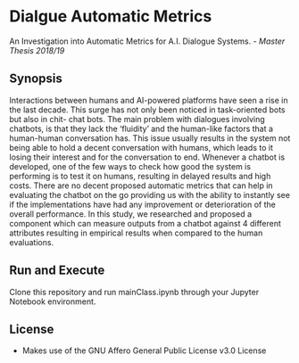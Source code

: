 # Dialgue Automatic Metrics

An Investigation into Automatic Metrics for A.I. Dialogue Systems. *- Master Thesis 2018/19*

## Synopsis

Interactions between humans and AI-powered platforms have seen a rise in the last decade. This surge has not only been noticed in task-oriented bots but also in chit- chat bots. The main problem with dialogues involving chatbots, is that they lack the ‘fluidity’ and the human-like factors that a human-human conversation has. This issue usually results in the system not being able to hold a decent conversation with humans, which leads to it losing their interest and for the conversation to end. Whenever a chatbot is developed, one of the few ways to check how good the system is performing is to test it on humans, resulting in delayed results and high costs. There are no decent proposed automatic metrics that can help in evaluating the chatbot on the go providing us with the ability to instantly see if the implementations have had any improvement or deterioration of the overall performance. In this study, we researched and proposed a component which can measure outputs from a chatbot against 4 different attributes resulting in empirical results when compared to the human evaluations.

## Run and Execute

Clone this repository and run mainClass.ipynb through your Jupyter Notebook environment.

## License

* Makes use of the GNU Affero General Public License v3.0 License


